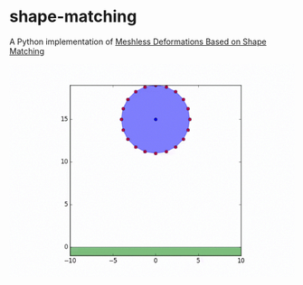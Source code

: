 # shape-matching
A Python implementation of [Meshless Deformations Based on Shape Matching](http://dl.acm.org/citation.cfm?id=1073216)

![Meshless Deformations Based on Shape Matching](shape-matching.gif)


